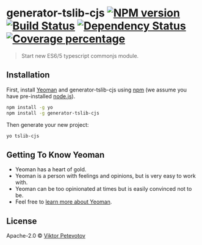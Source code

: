 # generator-tslib-cjs [![NPM version][npm-image]][npm-url] [![Build Status][travis-image]][travis-url] [![Dependency Status][daviddm-image]][daviddm-url] [![Coverage percentage][coveralls-image]][coveralls-url]
> Start new ES6/5 typescript commonjs module.

## Installation

First, install [Yeoman](http://yeoman.io) and generator-tslib-cjs using [npm](https://www.npmjs.com/) (we assume you have pre-installed [node.js](https://nodejs.org/)).

```bash
npm install -g yo
npm install -g generator-tslib-cjs
```

Then generate your new project:

```bash
yo tslib-cjs
```

## Getting To Know Yeoman

 * Yeoman has a heart of gold.
 * Yeoman is a person with feelings and opinions, but is very easy to work with.
 * Yeoman can be too opinionated at times but is easily convinced not to be.
 * Feel free to [learn more about Yeoman](http://yeoman.io/).

## License

Apache-2.0 © [Viktor Petevotov]()


[npm-image]: https://badge.fury.io/js/generator-tslib-cjs.svg
[npm-url]: https://npmjs.org/package/generator-tslib-cjs
[travis-image]: https://travis-ci.org/bloadvenro/generator-tslib-cjs.svg?branch=master
[travis-url]: https://travis-ci.org/bloadvenro/generator-tslib-cjs
[daviddm-image]: https://david-dm.org/bloadvenro/generator-tslib-cjs.svg?theme=shields.io
[daviddm-url]: https://david-dm.org/bloadvenro/generator-tslib-cjs
[coveralls-image]: https://coveralls.io/repos/bloadvenro/generator-tslib-cjs/badge.svg
[coveralls-url]: https://coveralls.io/r/bloadvenro/generator-tslib-cjs
